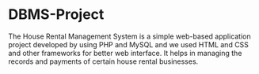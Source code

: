 # DBMS-Project
The House Rental Management System is a simple web-based application project  developed by using PHP and MySQL and we used HTML and CSS and other  frameworks for better web interface. It helps in managing the records and  payments of certain house rental businesses. 

